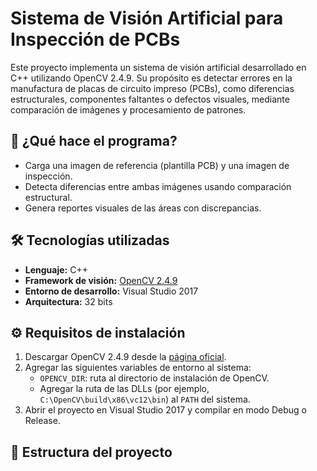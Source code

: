 # Sistema de Visión Artificial para Inspección de PCBs

Este proyecto implementa un sistema de visión artificial desarrollado en C++ utilizando OpenCV 2.4.9. Su propósito es detectar errores en la manufactura de placas de circuito impreso (PCBs), como diferencias estructurales, componentes faltantes o defectos visuales, mediante comparación de imágenes y procesamiento de patrones.

## 🧠 ¿Qué hace el programa?

- Carga una imagen de referencia (plantilla PCB) y una imagen de inspección.
- Detecta diferencias entre ambas imágenes usando comparación estructural.
- Genera reportes visuales de las áreas con discrepancias.

## 🛠️ Tecnologías utilizadas

- **Lenguaje:** C++
- **Framework de visión:** [OpenCV 2.4.9](https://opencv.org/releases/)
- **Entorno de desarrollo:** Visual Studio 2017
- **Arquitectura:** 32 bits

## ⚙️ Requisitos de instalación

1. Descargar OpenCV 2.4.9 desde la [página oficial](https://opencv.org/releases/).
2. Agregar las siguientes variables de entorno al sistema:
   - `OPENCV_DIR`: ruta al directorio de instalación de OpenCV.
   - Agregar la ruta de las DLLs (por ejemplo, `C:\OpenCV\build\x86\vc12\bin`) al `PATH` del sistema.
3. Abrir el proyecto en Visual Studio 2017 y compilar en modo Debug o Release.

## 📁 Estructura del proyecto
